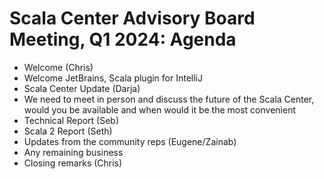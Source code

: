 # Scala Center Advisory Board Meeting, Q1 2024: Agenda

* Welcome (Chris)
* Welcome JetBrains, Scala plugin for IntelliJ
* Scala Center Update (Darja)
* We need to meet in person and discuss the future of the Scala Center, would you be available and when would it be the most convenient
* Technical Report (Seb)
* Scala 2 Report (Seth)
* Updates from the community reps (Eugene/Zainab)
* Any remaining business
* Closing remarks (Chris)
